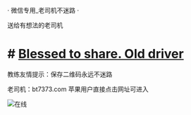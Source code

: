 · 微信专用_老司机不迷路 ·


送给有想法的老司机

# # [Blessed to share. Old driver](bt7373.com)

教练友情提示：保存二维码永远不迷路

老司机：bt7373.com 苹果用户直接点击网址可进入

![在线](https://github.com/raran2018/zuixin/blob/master/Q.png?raw=true)




